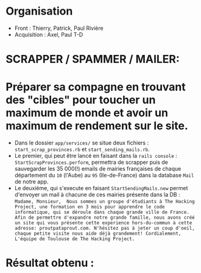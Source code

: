 # Organisation

* Front : Thierry, Patrick, Paul Rivière 
* Acquisition : Axel, Paul T-D


# SCRAPPER / SPAMMER / MAILER: 
# Préparer sa compagne en trouvant des "cibles" pour toucher un maximum de monde et avoir un maximum de rendement sur le site.

* Dans le dossier `app/services/` se situe deux fichiers : `start_scrap_provinces.rb` et `start_sending_mails.rb`.
* Le premier, qui peut être lancé en faisant dans la `rails console` : `StartScrapProvinces.perform`, permettra de scrapper puis de sauvegarder les 35 000(!) emails de mairies françaises de chaque département du `10` (l'Aube) au `95` (Ile-de-France) dans la database `Mail` de notre app.
* Le deuxième, qui s'execute en faisant `StartSendingMails.new` permet d'envoyer un mail à chacune de ces mairies présente dans la DB :
`Madame, Monsieur, 
    Nous sommes un groupe d'étudiants à The Hacking Project, une formation en 3 mois pour apprendre le code informatique, qui se déroule dans chaque grande ville de France. Afin de permettre d'expandre notre grande famille, nous avons créé un site qui vous présente cette experience hors-du-commun à cette adresse: proutpataprout.com. N'hésitez pas à jeter un coup d'oeil, chaque petite visite nous aide déjà grandement!
    Cordialement, 
    L'équipe de Toulouse de The Hacking Project. `
# Résultat obtenu : 
